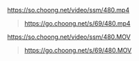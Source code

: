 https://so.choong.net/video/ssm/480.mp4
> https://go.choong.net/s/69/480.mp4

https://so.choong.net/video/ssm/480.MOV
> https://go.choong.net/s/69/480.MOV
